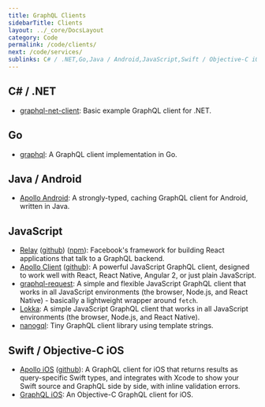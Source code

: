 ```yaml
---
title: GraphQL Clients
sidebarTitle: Clients
layout: ../_core/DocsLayout
category: Code
permalink: /code/clients/
next: /code/services/
sublinks: C# / .NET,Go,Java / Android,JavaScript,Swift / Objective-C iOS
---
```


## C# / .NET

- [graphql-net-client](https://github.com/bkniffler/graphql-net-client): Basic example GraphQL client for .NET.

## Go

- [graphql](https://github.com/shurcooL/graphql#readme): A GraphQL client implementation in Go.

## Java / Android

- [Apollo Android](https://github.com/apollographql/apollo-android): A strongly-typed, caching GraphQL client for Android, written in Java.

## JavaScript

- [Relay](https://facebook.github.io/relay/) ([github](https://github.com/facebook/relay)) ([npm](https://www.npmjs.com/package/react-relay)): Facebook's framework for building React applications that talk to a GraphQL backend.
- [Apollo Client](http://dev.apollodata.com/react/) ([github](https://github.com/apollostack/apollo-client)): A powerful JavaScript GraphQL client, designed to work well with React, React Native, Angular 2, or just plain JavaScript.
- [graphql-request](https://github.com/graphcool/graphql-request): A simple and flexible JavaScript GraphQL client that works in all JavaScript environments (the browser, Node.js, and React Native) - basically a lightweight wrapper around `fetch`.
- [Lokka](https://github.com/kadirahq/lokka): A simple JavaScript GraphQL client that works in all JavaScript environments (the browser, Node.js, and React Native).
- [nanogql](https://github.com/yoshuawuyts/nanogql): Tiny GraphQL client library using template strings.

## Swift / Objective-C iOS

- [Apollo iOS](http://dev.apollodata.com/ios/) ([github](https://github.com/apollostack/apollo-ios)): A GraphQL client for iOS that returns results as query-specific Swift types, and integrates with Xcode to show your Swift source and GraphQL side by side, with inline validation errors.
- [GraphQL iOS](https://github.com/funcompany/graphql-ios): An Objective-C GraphQL client for iOS.
